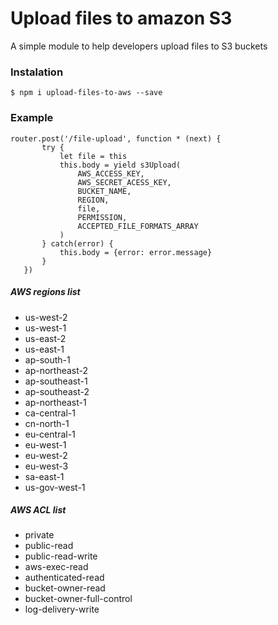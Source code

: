 # Upload files to amazon S3
A simple module to help developers upload files to S3 buckets

### Instalation

```
$ npm i upload-files-to-aws --save
```

### Example

 ```
 router.post('/file-upload', function * (next) {
        try {
            let file = this
            this.body = yield s3Upload(
                AWS_ACCESS_KEY, 
                AWS_SECRET_ACESS_KEY,
                BUCKET_NAME,
                REGION, 
                file,
                PERMISSION,
                ACCEPTED_FILE_FORMATS_ARRAY
            )
        } catch(error) {
            this.body = {error: error.message}
        }
    })
```

##### AWS regions list

* us-west-2
* us-west-1
* us-east-2
* us-east-1
* ap-south-1
* ap-northeast-2
* ap-southeast-1
* ap-southeast-2
* ap-northeast-1
* ca-central-1
* cn-north-1
* eu-central-1
* eu-west-1
* eu-west-2
* eu-west-3
* sa-east-1
* us-gov-west-1

##### AWS ACL list

* private
* public-read
* public-read-write
* aws-exec-read
* authenticated-read
* bucket-owner-read
* bucket-owner-full-control
* log-delivery-write